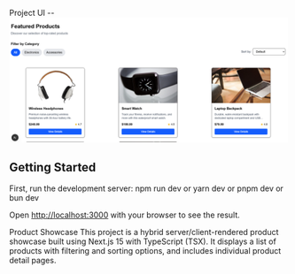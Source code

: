 Project UI --
![project Image](https://raw.githubusercontent.com/Kamakshi-Aruna/NextJs-Product-Showcase/refs/heads/master/public/project-ui.png)

## Getting Started

First, run the development server:
npm run dev or yarn dev or pnpm dev or bun dev


Open [http://localhost:3000](http://localhost:3000) with your browser to see the result.

Product Showcase 
          This project is a hybrid server/client-rendered product showcase built using Next.js 15 with TypeScript (TSX). It displays a list of products with filtering and sorting options, and includes individual product detail pages.

